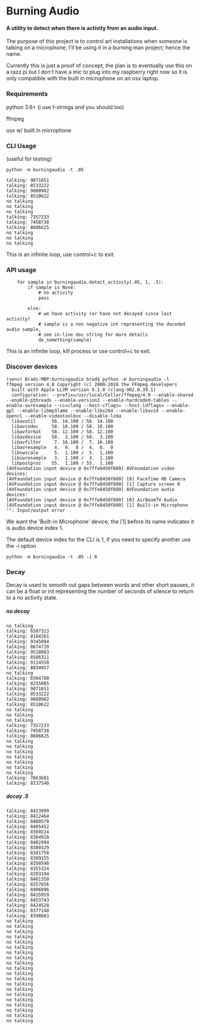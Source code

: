 # Burning Audio
#### A utility to detect when there is activity from an audio input.

The purpose of this project is to control art installations when someone is talking on a microphone, I'll be using it in a burning man project; hence the name.

Currently this is just a proof of concept, the plan is to eventually use this on a razz pi but I don't have a mic to plug into my raspberry right now so it is only compatible with the built in microphone on an osx laptop.


### Requirements
python 3.6+ (i use f-strings and you should too)

ffmpeg

osx w/ built in microphone

### CLI Usage
(useful for testing)

    python -m burningaudio -t .05
    
    talking: 9071651
    talking: 8533222
    talking: 9080982
    talking: 8510622
    no talking
    no talking
    no talking
    talking: 7357233
    talking: 7458738
    talking: 8606625
    no talking
    no talking
    no talking
    
This is an infinite loop, use control+c to exit.
    
### API usage

        for sample in burningaudio.detect_activity(.05, 1, .5):
            if sample is None:
                # no activity
                pass
    
            else:
                # we have activity (or have not decayed since last activity)
                # sample is a non negative int representing the decoded audio sample,
                # see in-line doc string for more details
                do_something(sample)
            
This is an infinite loop, kill process or use control+c to exit.
    
### Discover devices
    (venv) Brads-MBP:burningaudio brad$ python -m burningaudio -l
    ffmpeg version 4.0 Copyright (c) 2000-2018 the FFmpeg developers
      built with Apple LLVM version 9.1.0 (clang-902.0.39.1)
      configuration: --prefix=/usr/local/Cellar/ffmpeg/4.0 --enable-shared --enable-pthreads --enable-version3 --enable-hardcoded-tables --enable-avresample --cc=clang --host-cflags= --host-ldflags= --enable-gpl --enable-libmp3lame --enable-libx264 --enable-libxvid --enable-opencl --enable-videotoolbox --disable-lzma
      libavutil      56. 14.100 / 56. 14.100
      libavcodec     58. 18.100 / 58. 18.100
      libavformat    58. 12.100 / 58. 12.100
      libavdevice    58.  3.100 / 58.  3.100
      libavfilter     7. 16.100 /  7. 16.100
      libavresample   4.  0.  0 /  4.  0.  0
      libswscale      5.  1.100 /  5.  1.100
      libswresample   3.  1.100 /  3.  1.100
      libpostproc    55.  1.100 / 55.  1.100
    [AVFoundation input device @ 0x7ffe8450f880] AVFoundation video devices:
    [AVFoundation input device @ 0x7ffe8450f880] [0] FaceTime HD Camera
    [AVFoundation input device @ 0x7ffe8450f880] [1] Capture screen 0
    [AVFoundation input device @ 0x7ffe8450f880] AVFoundation audio devices:
    [AVFoundation input device @ 0x7ffe8450f880] [0] AirBeamTV Audio
    [AVFoundation input device @ 0x7ffe8450f880] [1] Built-in Microphone
    "": Input/output error
    
We want the 'Built-in Microphone' device, the [1] before its name indicates it is audio device index 1.

The default device index for the CLI is 1, if you need to specify another use the -i option

    python -m burningaudio -t .05 -i 0

### Decay

Decay is used to smooth out gaps between words and other short pauses, it can be a float or int representing the number of seconds of silence to return to a no activity state.

##### no decay
    no talking
    talking: 6587313
    talking: 8184261
    talking: 9345084
    talking: 8674720
    talking: 9518083
    talking: 8586311
    talking: 9114550
    talking: 8034957
    no talking
    talking: 6504780
    talking: 8255085
    talking: 9071651
    talking: 8533222
    talking: 9080982
    talking: 8510622
    no talking
    no talking
    no talking
    talking: 7357233
    talking: 7458738
    talking: 8606625
    no talking
    no talking
    no talking
    no talking
    no talking
    no talking
    no talking
    talking: 7663601
    talking: 8537540


##### decay .5

    talking: 8413999
    talking: 8412464
    talking: 8400578
    talking: 8405452
    talking: 8369224
    talking: 8364918
    talking: 8402994
    talking: 8380329
    talking: 8381758
    talking: 8389155
    talking: 8350598
    talking: 8355324
    talking: 8393194
    talking: 8401350
    talking: 8357656
    talking: 8406096
    talking: 8435959
    talking: 8453743
    talking: 8424528
    talking: 8377140
    talking: 8398663
    no talking
    no talking
    no talking
    no talking
    no talking
    no talking
    no talking
    no talking
    no talking
    no talking
    no talking
    no talking
    no talking
    no talking
    no talking
    no talking
    no talking
    no talking
    no talking
    no talking
    
